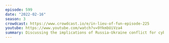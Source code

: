 ```yaml
---
episode: 599
date: "2022-02-16"
season: 3
crowdcast: https://www.crowdcast.io/e/in-lieu-of-fun-episode-225
youtube: https://www.youtube.com/watch?v=9YkmbUiVza4
summary: Discussing the implications of Russia-Ukraine conflict for cybersecurity
---
```

